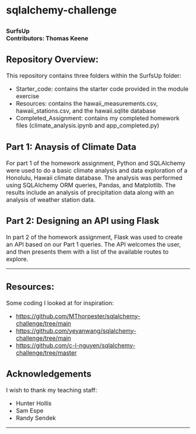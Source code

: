 # sqlalchemy-challenge
<font size="3">**SurfsUp**  
**Contributors:** Thomas Keene
---
## Repository Overview:
This repository contains three folders within the SurfsUp folder:
- Starter_code: contains the starter code provided in the module exercise
- Resources: contains the hawaii_measurements.csv, hawaii_stations.csv, and the hawaii.sqlite database
- Completed_Assignment: contains my completed homework files (climate_analysis.ipynb and app_completed.py)

## Part 1: Anaysis of Climate Data
For part 1 of the homework assignment, Python and SQLAlchemy were used to do a basic climate analysis and data exploration of a Honolulu, Hawaii climate database. The analysis was performed using SQLAlchemy ORM queries, Pandas, and Matplotlib. The results include an analysis of precipitation data along with an analysis of weather station data.

## Part 2: Designing an API using Flask
In part 2 of the homework assignment, Flask was used to create an API based on our Part 1 queries. The API welcomes the user, and then presents them with a list of the available routes to explore.

---
## Resources:
Some coding I looked at for inspiration:
- https://github.com/MThorpester/sqlalchemy-challenge/tree/main
- https://github.com/yeyanwang/sqlalchemy-challenge/tree/main
- https://github.com/c-l-nguyen/sqlalchemy-challenge/tree/master

## Acknowledgements
I wish to thank my teaching staff:
- Hunter Hollis
- Sam Espe
- Randy Sendek
---
